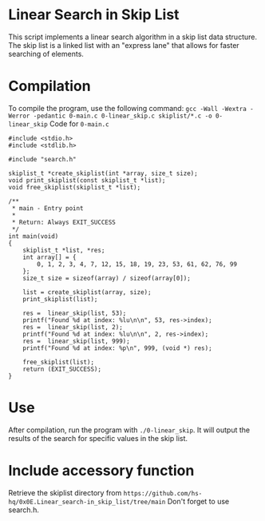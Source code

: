 # Linear Search in Skip List
This script implements a linear search algorithm in a skip list data structure. The skip list is a linked list with an "express lane" that allows for faster searching of elements.


# Compilation
To compile the program, use the following command: `gcc -Wall -Wextra -Werror -pedantic 0-main.c 0-linear_skip.c skiplist/*.c -o 0-linear_skip`
Code for `0-main.c`
```
#include <stdio.h>
#include <stdlib.h>

#include "search.h"

skiplist_t *create_skiplist(int *array, size_t size);
void print_skiplist(const skiplist_t *list);
void free_skiplist(skiplist_t *list);

/**
 * main - Entry point
 *
 * Return: Always EXIT_SUCCESS
 */
int main(void)
{
    skiplist_t *list, *res;
    int array[] = {
        0, 1, 2, 3, 4, 7, 12, 15, 18, 19, 23, 53, 61, 62, 76, 99
    };
    size_t size = sizeof(array) / sizeof(array[0]);

    list = create_skiplist(array, size);
    print_skiplist(list);

    res =  linear_skip(list, 53);
    printf("Found %d at index: %lu\n\n", 53, res->index);
    res =  linear_skip(list, 2);
    printf("Found %d at index: %lu\n\n", 2, res->index);
    res =  linear_skip(list, 999);
    printf("Found %d at index: %p\n", 999, (void *) res);

    free_skiplist(list);
    return (EXIT_SUCCESS);
}
```

# Use
After compilation, run the program with `./0-linear_skip`.
It will output the results of the search for specific values in the skip list.


# Include accessory function
Retrieve the skiplist directory from `https://github.com/hs-hq/0x0E.Linear_search-in_skip_list/tree/main`
Don't forget to use search.h.
